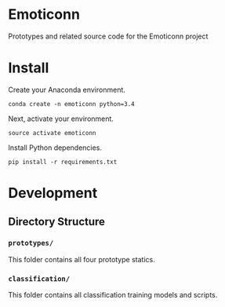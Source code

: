 # Emoticonn
Prototypes and related source code for the Emoticonn project

# Install

Create your Anaconda environment.

```
conda create -n emoticonn python=3.4
```

Next, activate your environment.

```
source activate emoticonn
```

Install Python dependencies.

```
pip install -r requirements.txt
```

# Development

## Directory Structure

### `prototypes/`

This folder contains all four prototype statics.

### `classification/`

This folder contains all classification training models and scripts.
